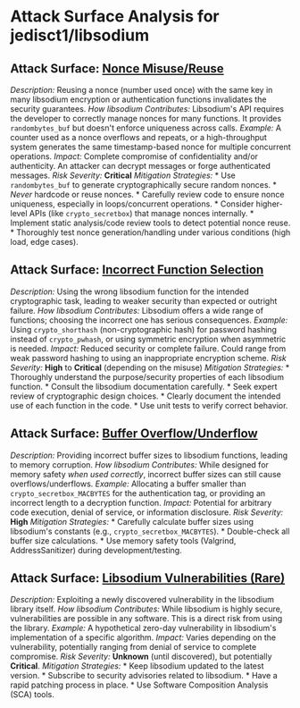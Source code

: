 # Attack Surface Analysis for jedisct1/libsodium

## Attack Surface: [Nonce Misuse/Reuse](./attack_surfaces/nonce_misusereuse.md)

*Description:* Reusing a nonce (number used once) with the same key in many libsodium encryption or authentication functions invalidates the security guarantees.
*How libsodium Contributes:* Libsodium's API requires the developer to correctly manage nonces for many functions. It provides `randombytes_buf` but doesn't enforce uniqueness across calls.
*Example:* A counter used as a nonce overflows and repeats, or a high-throughput system generates the same timestamp-based nonce for multiple concurrent operations.
*Impact:* Complete compromise of confidentiality and/or authenticity. An attacker can decrypt messages or forge authenticated messages.
*Risk Severity:* **Critical**
*Mitigation Strategies:*
    *   Use `randombytes_buf` to generate cryptographically secure random nonces.
    *   *Never* hardcode or reuse nonces.
    *   Carefully review code to ensure nonce uniqueness, especially in loops/concurrent operations.
    *   Consider higher-level APIs (like `crypto_secretbox`) that manage nonces internally.
    *   Implement static analysis/code review tools to detect potential nonce reuse.
    *   Thoroughly test nonce generation/handling under various conditions (high load, edge cases).

## Attack Surface: [Incorrect Function Selection](./attack_surfaces/incorrect_function_selection.md)

*Description:* Using the wrong libsodium function for the intended cryptographic task, leading to weaker security than expected or outright failure.
*How libsodium Contributes:* Libsodium offers a wide range of functions; choosing the incorrect one has serious consequences.
*Example:* Using `crypto_shorthash` (non-cryptographic hash) for password hashing instead of `crypto_pwhash`, or using symmetric encryption when asymmetric is needed.
*Impact:* Reduced security or complete failure. Could range from weak password hashing to using an inappropriate encryption scheme.
*Risk Severity:* **High** to **Critical** (depending on the misuse)
*Mitigation Strategies:*
    *   Thoroughly understand the purpose/security properties of each libsodium function.
    *   Consult the libsodium documentation carefully.
    *   Seek expert review of cryptographic design choices.
    *   Clearly document the intended use of each function in the code.
    *   Use unit tests to verify correct behavior.

## Attack Surface: [Buffer Overflow/Underflow](./attack_surfaces/buffer_overflowunderflow.md)

*Description:* Providing incorrect buffer sizes to libsodium functions, leading to memory corruption.
*How libsodium Contributes:* While designed for memory safety *when used correctly*, incorrect buffer sizes can still cause overflows/underflows.
*Example:* Allocating a buffer smaller than `crypto_secretbox_MACBYTES` for the authentication tag, or providing an incorrect length to a decryption function.
*Impact:* Potential for arbitrary code execution, denial of service, or information disclosure.
*Risk Severity:* **High**
*Mitigation Strategies:*
    *   Carefully calculate buffer sizes using libsodium's constants (e.g., `crypto_secretbox_MACBYTES`).
    *   Double-check all buffer size calculations.
    *   Use memory safety tools (Valgrind, AddressSanitizer) during development/testing.

## Attack Surface: [Libsodium Vulnerabilities (Rare)](./attack_surfaces/libsodium_vulnerabilities__rare_.md)

*Description:* Exploiting a newly discovered vulnerability in the libsodium library itself.
*How libsodium Contributes:* While libsodium is highly secure, vulnerabilities are possible in any software. This is a direct risk from using the library.
*Example:* A hypothetical zero-day vulnerability in libsodium's implementation of a specific algorithm.
*Impact:* Varies depending on the vulnerability, potentially ranging from denial of service to complete compromise.
*Risk Severity:* **Unknown** (until discovered), but potentially **Critical**.
*Mitigation Strategies:*
    *   Keep libsodium updated to the latest version.
    *   Subscribe to security advisories related to libsodium.
    *   Have a rapid patching process in place.
    *   Use Software Composition Analysis (SCA) tools.

